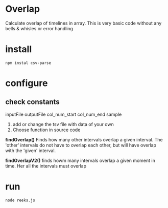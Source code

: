 # Overlap
Calculate overlap of timelines in array.
This is very basic code without any bells & whisles or error handling

# install
```
npm instal csv-parse
```

# configure

## check constants 
inputFile
outputFile
col_num_start
col_num_end
sample

1. add or change the tsv file with data of your own
2. Choose function in source code

**findOverlap()**
Finds how many other intervals overlap a given interval. The 'other' intervals do not have to overlap each other, but will have overlap with the 'given' interval. 


**findOverlapV2()**
finds howm many intervals overlap a given moment in time. Her all the intervals must overlap

# run

```
node reeks.js
```
